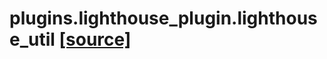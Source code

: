 # plugins.lighthouse_plugin.lighthouse_util [[source]](https://github.com/allenai/allenact/tree/master/plugins/lighthouse_plugin/lighthouse_util.py)

